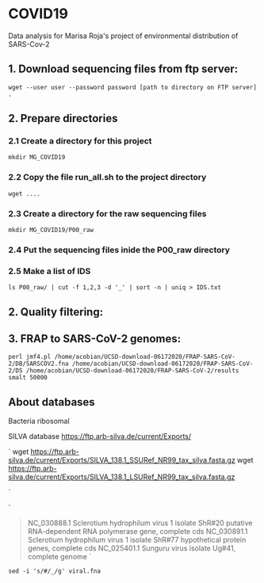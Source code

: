 # COVID19
Data analysis for Marisa Roja's project of environmental distribution of SARS-Cov-2

## 1. Download sequencing files from ftp server: 

`wget --user user --password password [path to directory on FTP server] .`

## 2. Prepare directories

### 2.1 Create a directory for this project

`mkdir MG_COVID19`

### 2.2 Copy the file run_all.sh to the project directory

`wget ....`

### 2.3 Create a directory for the raw sequencing files

`mkdir MG_COVID19/P00_raw`

### 2.4 Put the sequencing files inide the P00_raw directory

### 2.5 Make a list of IDS 

`ls P00_raw/ | cut -f 1,2,3 -d '_' | sort -n | uniq > IDS.txt`

## 2. Quality filtering:

## 3. FRAP to SARS-CoV-2 genomes:

`perl jmf4.pl /home/acobian/UCSD-download-06172020/FRAP-SARS-CoV-2/DB/SARSCOV2.fna /home/acobian/UCSD-download-06172020/FRAP-SARS-CoV-2/DS /home/acobian/UCSD-download-06172020/FRAP-SARS-CoV-2/results smalt 50000`

## About databases

Bacteria ribosomal 

SILVA database 
https://ftp.arb-silva.de/current/Exports/

`
wget https://ftp.arb-silva.de/current/Exports/SILVA_138.1_SSURef_NR99_tax_silva.fasta.gz
wget https://ftp.arb-silva.de/current/Exports/SILVA_138.1_LSURef_NR99_tax_silva.fasta.gz

`

`
>NC_030888.1 Sclerotium hydrophilum virus 1 isolate ShR#20 putative RNA-dependent RNA polymerase gene, complete cds
>NC_030891.1 Sclerotium hydrophilum virus 1 isolate ShR#77 hypothetical protein genes, complete cds
>NC_025401.1 Sunguru virus isolate Ug#41, complete genome
`

`sed -i 's/#/_/g' viral.fna`
